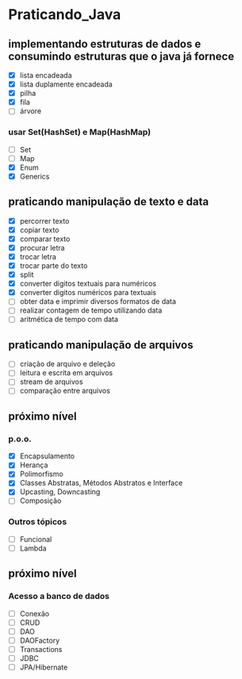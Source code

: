 # Praticando_Java

## implementando estruturas de dados e consumindo estruturas que o java já fornece
- [x] lista encadeada
- [x] lista duplamente encadeada
- [x] pilha
- [x] fila
- [ ] árvore

### usar Set(HashSet) e Map(HashMap)
- [ ] Set
- [ ] Map
- [x] Enum
- [x] Generics

## praticando manipulação de texto e data
- [x] percorrer texto
- [x] copiar texto
- [x] comparar texto
- [x] procurar letra
- [x] trocar letra
- [x] trocar parte do texto
- [x] split
- [x] converter digitos textuais para numéricos
- [x] converter digitos numéricos para textuais 
- [ ] obter data e imprimir diversos formatos de data
- [ ] realizar contagem de tempo utilizando data
- [ ] aritmética de tempo com data

## praticando manipulação de arquivos
- [ ] criação de arquivo e deleção
- [ ] leitura e escrita em arquivos
- [ ] stream de arquivos
- [ ] comparação entre arquivos

## próximo nível

### p.o.o.
- [x] Encapsulamento
- [x] Herança
- [x] Polimorfismo
- [x] Classes Abstratas, Métodos Abstratos e Interface
- [x] Upcasting, Downcasting
- [ ] Composição

### Outros tópicos
- [ ] Funcional
- [ ] Lambda

## próximo nível

### Acesso a banco de dados
- [ ] Conexão
- [ ] CRUD
- [ ] DAO
- [ ] DAOFactory
- [ ] Transactions
- [ ] JDBC
- [ ] JPA/Hibernate